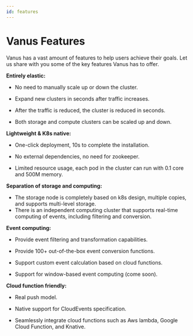 ```yaml
---
id: features
---
```


# Vanus Features

Vanus has a vast amount of features to help users achieve their goals. Let us share with you some of the key features Vanus has to offer.

**Entirely elastic:**

* No need to manually scale up or down the cluster.

* Expand new clusters in seconds after traffic increases.

* After the traffic is reduced, the cluster is reduced in seconds.

* Both storage and compute clusters can be scaled up and down.

**Lightweight & K8s native:**

* One-click deployment, 10s to complete the installation.

* No external dependencies, no need for zookeeper.
* Limited resource usage, each pod in the cluster can run with 0.1 core and 500M memory.

**Separation of storage and computing:**

* The storage node is completely based on k8s design, multiple copies, and supports multi-level storage.
* There is an independent computing cluster that supports real-time computing of events, including filtering and conversion.

**Event computing:**

* Provide event filtering and transformation capabilities.

* Provide 100+ out-of-the-box event conversion functions.
* Support custom event calculation based on cloud functions.
* Support for window-based event computing (come soon).

**Cloud function friendly:**

* Real push model.
* Native support for CloudEvents specification.

* Seamlessly integrate cloud functions such as Aws lambda, Google Cloud Function, and Knative.









